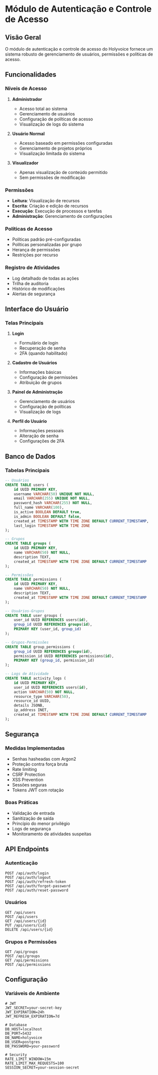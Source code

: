 # Módulo de Autenticação e Controle de Acesso

## Visão Geral
O módulo de autenticação e controle de acesso do Holyvoice fornece um sistema robusto de gerenciamento de usuários, permissões e políticas de acesso.

## Funcionalidades

### Níveis de Acesso
1. **Administrador**
   - Acesso total ao sistema
   - Gerenciamento de usuários
   - Configuração de políticas de acesso
   - Visualização de logs do sistema

2. **Usuário Normal**
   - Acesso baseado em permissões configuradas
   - Gerenciamento de projetos próprios
   - Visualização limitada do sistema

3. **Visualizador**
   - Apenas visualização de conteúdo permitido
   - Sem permissões de modificação

### Permissões
- **Leitura**: Visualização de recursos
- **Escrita**: Criação e edição de recursos
- **Execução**: Execução de processos e tarefas
- **Administração**: Gerenciamento de configurações

### Políticas de Acesso
- Políticas padrão pré-configuradas
- Políticas personalizadas por grupo
- Herança de permissões
- Restrições por recurso

### Registro de Atividades
- Log detalhado de todas as ações
- Trilha de auditoria
- Histórico de modificações
- Alertas de segurança

## Interface do Usuário

### Telas Principais
1. **Login**
   - Formulário de login
   - Recuperação de senha
   - 2FA (quando habilitado)

2. **Cadastro de Usuários**
   - Informações básicas
   - Configuração de permissões
   - Atribuição de grupos

3. **Painel de Administração**
   - Gerenciamento de usuários
   - Configuração de políticas
   - Visualização de logs

4. **Perfil do Usuário**
   - Informações pessoais
   - Alteração de senha
   - Configurações de 2FA

## Banco de Dados

### Tabelas Principais
```sql
-- Usuários
CREATE TABLE users (
    id UUID PRIMARY KEY,
    username VARCHAR(50) UNIQUE NOT NULL,
    email VARCHAR(255) UNIQUE NOT NULL,
    password_hash VARCHAR(255) NOT NULL,
    full_name VARCHAR(100),
    is_active BOOLEAN DEFAULT true,
    is_admin BOOLEAN DEFAULT false,
    created_at TIMESTAMP WITH TIME ZONE DEFAULT CURRENT_TIMESTAMP,
    last_login TIMESTAMP WITH TIME ZONE
);

-- Grupos
CREATE TABLE groups (
    id UUID PRIMARY KEY,
    name VARCHAR(50) NOT NULL,
    description TEXT,
    created_at TIMESTAMP WITH TIME ZONE DEFAULT CURRENT_TIMESTAMP
);

-- Permissões
CREATE TABLE permissions (
    id UUID PRIMARY KEY,
    name VARCHAR(50) NOT NULL,
    description TEXT,
    created_at TIMESTAMP WITH TIME ZONE DEFAULT CURRENT_TIMESTAMP
);

-- Usuários-Grupos
CREATE TABLE user_groups (
    user_id UUID REFERENCES users(id),
    group_id UUID REFERENCES groups(id),
    PRIMARY KEY (user_id, group_id)
);

-- Grupos-Permissões
CREATE TABLE group_permissions (
    group_id UUID REFERENCES groups(id),
    permission_id UUID REFERENCES permissions(id),
    PRIMARY KEY (group_id, permission_id)
);

-- Logs de Atividade
CREATE TABLE activity_logs (
    id UUID PRIMARY KEY,
    user_id UUID REFERENCES users(id),
    action VARCHAR(50) NOT NULL,
    resource_type VARCHAR(50),
    resource_id UUID,
    details JSONB,
    ip_address INET,
    created_at TIMESTAMP WITH TIME ZONE DEFAULT CURRENT_TIMESTAMP
);
```

## Segurança

### Medidas Implementadas
- Senhas hasheadas com Argon2
- Proteção contra força bruta
- Rate limiting
- CSRF Protection
- XSS Prevention
- Sessões seguras
- Tokens JWT com rotação

### Boas Práticas
- Validação de entrada
- Sanitização de saída
- Princípio do menor privilégio
- Logs de segurança
- Monitoramento de atividades suspeitas

## API Endpoints

### Autenticação
```
POST /api/auth/login
POST /api/auth/logout
POST /api/auth/refresh-token
POST /api/auth/forgot-password
POST /api/auth/reset-password
```

### Usuários
```
GET /api/users
POST /api/users
GET /api/users/{id}
PUT /api/users/{id}
DELETE /api/users/{id}
```

### Grupos e Permissões
```
GET /api/groups
POST /api/groups
GET /api/permissions
POST /api/permissions
```

## Configuração

### Variáveis de Ambiente
```env
# JWT
JWT_SECRET=your-secret-key
JWT_EXPIRATION=24h
JWT_REFRESH_EXPIRATION=7d

# Database
DB_HOST=localhost
DB_PORT=5432
DB_NAME=holyvoice
DB_USER=postgres
DB_PASSWORD=your-password

# Security
RATE_LIMIT_WINDOW=15m
RATE_LIMIT_MAX_REQUESTS=100
SESSION_SECRET=your-session-secret
```